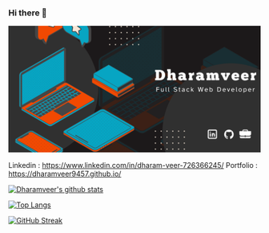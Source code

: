 ### Hi there 👋

![banner](Dharamveer.png)

Linkedin : https://www.linkedin.com/in/dharam-veer-726366245/
Portfolio : https://dharamveer9457.github.io/


[![Dharamveer's github stats](https://github-readme-stats.vercel.app/api?username=Dharamveer9457)](https://github.com/anuraghazra/github-readme-stats)

[![Top Langs](https://github-readme-stats.vercel.app/api/top-langs/?username=Dharamveer9457)](https://github.com/anuraghazra/github-readme-stats)

[![GitHub Streak](https://github-readme-streak-stats.herokuapp.com?user=Dharamveer9457)](https://git.io/streak-stats)

<!--
**Dharamveer9457/Dharamveer9457** is a ✨ _special_ ✨ repository because its `README.md` (this file) appears on your GitHub profile.





Here are some ideas to get you started:

- 🔭 I’m currently working on ...
- 🌱 I’m currently learning ...
- 👯 I’m looking to collaborate on ...
- 🤔 I’m looking for help with ...
- 💬 Ask me about ...
- 📫 How to reach me: ...
- 😄 Pronouns: ...
- ⚡ Fun fact: ...
-->
